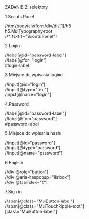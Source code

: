 ZADANIE 2: selektory

1.Scouts Panel

/html/body/div/form/div/div[1]/h5 \
h5.MuiTypography-root\
//*[text()="Scouts Panel"]

2.Login

//label[@id="password-label"] \
//label[@for="login"]\
#login-label 

3.Miejsce do wpisania loginu

//input[@id="login"] \
//input[@type="text"] \
/input[@name="login"] 

4.Password

//label[@id="password-label"]\
//label[@for="password"]\
#password-label


5.Miejsce do wpisania hasła

//input[@id="password"] \
//input[@type="password"] \
//input[@name="password"] 


6.English

//div[@role="button"]\
//div[@aria-haspopup="listbox"]\
//div[@tabindex="0"]

7.Sign in

//span[@class="MuiButton-label"]\
//span[@class="MuiTouchRipple-root"]\
[class="MuiButton-label"]